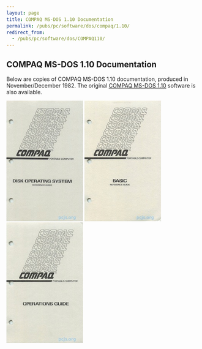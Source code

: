 ```yaml
---
layout: page
title: COMPAQ MS-DOS 1.10 Documentation
permalink: /pubs/pc/software/dos/compaq/1.10/
redirect_from:
  - /pubs/pc/software/dos/COMPAQ110/
---
```


COMPAQ MS-DOS 1.10 Documentation
--------------------------------

Below are copies of COMPAQ MS-DOS 1.10 documentation, produced in November/December 1982.  The original [COMPAQ MS-DOS 1.10](/disks/pcx86/dos/compaq/1.10/) software is also available.

[<img src="/pubs/pc/software/dos/compaq/1.10/COMPAQ_MS-DOS_Reference_Guide-1982-12-thumb.jpg" width="200" height="315" alt="COMPAQ MS-DOS Reference Guide (December 1982)"/>](https://1drv.ms/b/s!ArcO_mFRe1Z9gqEYeGrszUBthjRnkg)
[<img src="/pubs/pc/software/dos/compaq/1.10/COMPAQ_BASIC_Reference_Guide-1982-12-thumb.jpg" width="200" height="315" alt="COMPAQ BASIC Reference Guide (December 1982)"/>](https://1drv.ms/b/s!ArcO_mFRe1Z9gqEZTO1wyEcsBJ1Njg)
[<img src="/pubs/pc/software/dos/compaq/1.10/COMPAQ_Operations_Guide-1982-11-thumb.jpg" width="200" height="315" alt="COMPAQ Operations Guide (November 1982)"/>](https://1drv.ms/b/s!ArcO_mFRe1Z9gqEafO5tOghjO67McQ)

